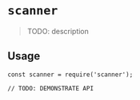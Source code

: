 # `scanner`

> TODO: description

## Usage

```
const scanner = require('scanner');

// TODO: DEMONSTRATE API
```
